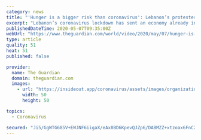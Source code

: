 ```yaml
---
category: news
title: "'Hunger is a bigger risk than coronavirus': Lebanon’s protesters return – video"
excerpt: "Lebanon’s coronavirus lockdown has sent an economy already in deep trouble into freefall, and many are struggling to survive. Gino Raidy is an activist who was prominent during the October 2019 street protests against government corruption."
publishedDateTime: 2020-05-07T09:35:00Z
webUrl: "https://www.theguardian.com/world/video/2020/may/07/hunger-is-a-bigger-risk-than-coronavirus-lebanon-protesters-return-video"
type: article
quality: 51
heat: 51
published: false

provider:
  name: The Guardian
  domain: theguardian.com
  images:
    - url: "https://insideout.app/coronavirus/assets/images/organizations/theguardian.com-50x50.jpg"
      width: 50
      height: 50

topics:
  - Coronavirus

secured: "Ji5/GgWTG685V+EWJNF6iigaX/eAx8BD6KpevQJZp6/DABMZZ+xtzoax6FnC2hDlCeg92QYEQy75tD5nBQnvjOIvxyS+um0xsUgxSEKRdarPnO6+34fDYr/vbed9DDlS2Ys6CJcm06mgmSJyEeprw2wzeesLpB2kYT1f0kLp0QJsw2jpWbqNq0zHdlaCe1jKCOx1mohngPfp3ihVI0ZMQp0V03VcYCWa7WwYYwurJZ5yxMTGvPaiCPS62IMzEiBTqDmcYc9DVN1AxeW1opLLbGVUUDynHlyn+Z7fvk9rj7fLBgajc0u15PSZriMtH25Rykxc/p3jA9MAFWpjJahIewlhW/7lNQ2dmgHACd5313KDjTgC9ovauxgA7Ro7ilB2ECjjiXNFgG9kcEyOQNd7xx94A3UX0AvOUkSUtybuuChjuCQPu0uJAAILIA54bp/e5beFHmy4w1H+rFul1ycVOD+vIS+vjUIq00TRl9EKujk=;urxsAwlCw4LN17wHZsvryQ=="
---
```


